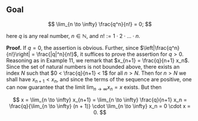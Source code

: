 ## Goal

$$
\lim_{n \to \infty} \frac{q^n}{n!} = 0;
$$

here $q$ is any real number, $n \in \mathbb{N}$, and $n! := 1 \cdot 2 \cdot \ldots \cdot n$.

**Proof.** If $q = 0$, the assertion is obvious. Further, since $\left|\frac{q^n}{n!}\right| = \frac{|q|^n}{n!}$, it suffices to prove the assertion for $q > 0$. Reasoning as in Example 11, we remark that $x_{n+1} = \frac{q}{n+1} x_n$. Since the set of natural numbers is not bounded above, there exists an index $N$ such that $0 < \frac{q}{n+1} < 1$ for all $n > N$. Then for $n > N$ we shall have $x_{n+1} < x_n$, and since the terms of the sequence are positive, one can now guarantee that the limit $\lim_{n \to \infty} x_n = x$ exists. But then

$$
x = \lim_{n \to \infty} x_{n+1} = \lim_{n \to \infty} \frac{q}{n+1} x_n = \frac{q}{\lim_{n \to \infty} (n + 1)} \cdot \lim_{n \to \infty} x_n = 0 \cdot x = 0.
$$